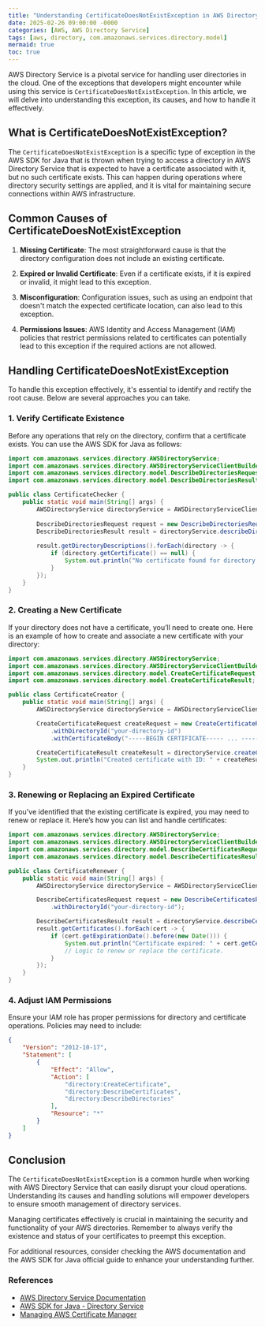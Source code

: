 ```yaml
---
title: "Understanding CertificateDoesNotExistException in AWS Directory Service"
date: 2025-02-26 09:00:00 -0000
categories: [AWS, AWS Directory Service]
tags: [aws, directory, com.amazonaws.services.directory.model]
mermaid: true
toc: true
---
```



AWS Directory Service is a pivotal service for handling user directories in the cloud. One of the exceptions that developers might encounter while using this service is `CertificateDoesNotExistException`. In this article, we will delve into understanding this exception, its causes, and how to handle it effectively.

## What is CertificateDoesNotExistException?

The `CertificateDoesNotExistException` is a specific type of exception in the AWS SDK for Java that is thrown when trying to access a directory in AWS Directory Service that is expected to have a certificate associated with it, but no such certificate exists. This can happen during operations where directory security settings are applied, and it is vital for maintaining secure connections within AWS infrastructure.

## Common Causes of CertificateDoesNotExistException

1. **Missing Certificate**: The most straightforward cause is that the directory configuration does not include an existing certificate.
   
2. **Expired or Invalid Certificate**: Even if a certificate exists, if it is expired or invalid, it might lead to this exception.
   
3. **Misconfiguration**: Configuration issues, such as using an endpoint that doesn't match the expected certificate location, can also lead to this exception.

4. **Permissions Issues**: AWS Identity and Access Management (IAM) policies that restrict permissions related to certificates can potentially lead to this exception if the required actions are not allowed.

## Handling CertificateDoesNotExistException

To handle this exception effectively, it's essential to identify and rectify the root cause. Below are several approaches you can take.

### 1. Verify Certificate Existence

Before any operations that rely on the directory, confirm that a certificate exists. You can use the AWS SDK for Java as follows:

```java
import com.amazonaws.services.directory.AWSDirectoryService;
import com.amazonaws.services.directory.AWSDirectoryServiceClientBuilder;
import com.amazonaws.services.directory.model.DescribeDirectoriesRequest;
import com.amazonaws.services.directory.model.DescribeDirectoriesResult;

public class CertificateChecker {
    public static void main(String[] args) {
        AWSDirectoryService directoryService = AWSDirectoryServiceClientBuilder.defaultClient();
        
        DescribeDirectoriesRequest request = new DescribeDirectoriesRequest();
        DescribeDirectoriesResult result = directoryService.describeDirectories(request);
        
        result.getDirectoryDescriptions().forEach(directory -> {
            if (directory.getCertificate() == null) {
                System.out.println("No certificate found for directory: " + directory.getDirectoryId());
            }
        });
    }
}
```

### 2. Creating a New Certificate

If your directory does not have a certificate, you’ll need to create one. Here is an example of how to create and associate a new certificate with your directory:

```java
import com.amazonaws.services.directory.AWSDirectoryService;
import com.amazonaws.services.directory.AWSDirectoryServiceClientBuilder;
import com.amazonaws.services.directory.model.CreateCertificateRequest;
import com.amazonaws.services.directory.model.CreateCertificateResult;

public class CertificateCreator {
    public static void main(String[] args) {
        AWSDirectoryService directoryService = AWSDirectoryServiceClientBuilder.defaultClient();

        CreateCertificateRequest createRequest = new CreateCertificateRequest()
            .withDirectoryId("your-directory-id")
            .withCertificateBody("-----BEGIN CERTIFICATE----- ... -----END CERTIFICATE-----");

        CreateCertificateResult createResult = directoryService.createCertificate(createRequest);
        System.out.println("Created certificate with ID: " + createResult.getCertificateId());
    }
}
```

### 3. Renewing or Replacing an Expired Certificate

If you've identified that the existing certificate is expired, you may need to renew or replace it. Here’s how you can list and handle certificates:

```java
import com.amazonaws.services.directory.AWSDirectoryService;
import com.amazonaws.services.directory.AWSDirectoryServiceClientBuilder;
import com.amazonaws.services.directory.model.DescribeCertificatesRequest;
import com.amazonaws.services.directory.model.DescribeCertificatesResult;

public class CertificateRenewer {
    public static void main(String[] args) {
        AWSDirectoryService directoryService = AWSDirectoryServiceClientBuilder.defaultClient();

        DescribeCertificatesRequest request = new DescribeCertificatesRequest()
            .withDirectoryId("your-directory-id");

        DescribeCertificatesResult result = directoryService.describeCertificates(request);
        result.getCertificates().forEach(cert -> {
            if (cert.getExpirationDate().before(new Date())) {
                System.out.println("Certificate expired: " + cert.getCertificateId());
                // Logic to renew or replace the certificate.
            }
        });
    }
}
```

### 4. Adjust IAM Permissions

Ensure your IAM role has proper permissions for directory and certificate operations. Policies may need to include:

```json
{
    "Version": "2012-10-17",
    "Statement": [
        {
            "Effect": "Allow",
            "Action": [
                "directory:CreateCertificate",
                "directory:DescribeCertificates",
                "directory:DescribeDirectories"
            ],
            "Resource": "*"
        }
    ]
}
```

## Conclusion

The `CertificateDoesNotExistException` is a common hurdle when working with AWS Directory Service that can easily disrupt your cloud operations. Understanding its causes and handling solutions will empower developers to ensure smooth management of directory services.

Managing certificates effectively is crucial in maintaining the security and functionality of your AWS directories. Remember to always verify the existence and status of your certificates to preempt this exception.

For additional resources, consider checking the AWS documentation and the AWS SDK for Java official guide to enhance your understanding further.

### References
- [AWS Directory Service Documentation](https://docs.aws.amazon.com/directoryservice/latest/devguide/what-is.html)
- [AWS SDK for Java - Directory Service](https://docs.aws.amazon.com/sdk-for-java/latest/developer-guide/examples-directoryservice.html)
- [Managing AWS Certificate Manager](https://docs.aws.amazon.com/acm/latest/userguide/gs-acm.html)